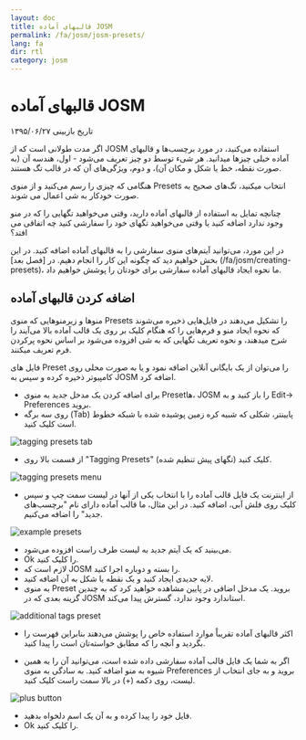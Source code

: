 ```yaml
---
layout: doc
title: قالبهای آماده JOSM 
permalink: /fa/josm/josm-presets/
lang: fa
dir: rtl
category: josm
---
```


قالبهای آماده JOSM 
============

تاریخ بازبینی ۱۳۹۵/۰۶/۲۷  

اگر مدت طولانی است که از JOSM استفاده می‌کنید، در مورد برچسب‌ها و قالبهای آماده خیلی چیزها میدانید. هر شیء توسط دو چیز تعریف می‌شود - اول، هندسه آن (به صورت نقطه، خط یا شکل و مکان آن)، و دوم، ویژگی‌های آن که در قالب تگ هستند.  

هنگامی که چیزی را رسم می‌کنید و از منوی Presets انتخاب میکنید، تگ‌های صحیح به صورت خودکار به شی اعمال می شوند.  

چنانچه تمایل به استفاده از قالبهای آماده دارید، وقتی می‌خواهید تگهایی را که در منو وجود ندارد اضافه کنید یا وقتی می‌خواهید تگهای خود را سفارشی کنید چه اتفاقی می افتد؟  

در این مورد، می‌توانید آیتم‌های منوی سفارشی را به قالبهای آماده اضافه کنید. در این بخش خواهیم دید که چگونه این کار را انجام دهیم. در [فصل بعد] (/fa/josm/creating-presets)، ما نحوه ایجاد قالبهای آماده سفارشی برای خودتان را پوشش خواهیم داد.  


اضافه کردن قالبهای آماده
-----------

منوها و زیرمنوهایی که منوی Presets را تشکیل می‌دهند در فایل‌هایی ذخیره می‌شوند که نحوه ایجاد منو و فرم‌هایی را که هنگام کلیک بر روی یک قالب آماده بالا می‌آیند را شرح میدهند، و نحوه تعریف تگهایی که به شی افزوده می‌شود بر اساس نحوه پرکردن فرم تعریف میکنند.  

فایل های Preset را می‌توان از یک بایگانی آنلاین اضافه نمود و یا به صورت محلی روی کامپیوتر ذخیره کرده و سپس به JOSM اضافه کرد.  

* برای اضافه کردن یک مدخل جدید به منوی  Presetها، JOSM را باز کنید و به Edit-> Preferences بروید.  
* روی سه برگه (Tab) پایینتر، شکلی که شبیه کره زمین پوشیده شده با شبکه خطوط است کلیک کنید.  

![tagging presets tab][]

* از قسمت بالا روی "Tagging Presets" (تگهای پیش تنظیم شده) کلیک کنید.  

![tagging presets menu][]

* از اینترنت یک فایل قالب آماده را با انتخاب یکی از آنها در لیست سمت چپ و سپس کلیک روی فلش آبی، اضافه کنید. در این مثال، ما قالب آماده دارای نام "برچسب‌های جدید" را اضافه می‌کنیم.  

![example presets][]

* می‌بینید که یک آیتم جدید به لیست طرف راست افزوده می‌شود.  
* Ok را کلیک کنید.  
* لازم است که JOSM را بسته و دوباره اجرا کنید.  
* لایه جدیدی ایجاد کنید و یک نقطه یا شکل به آن اضافه کنید.  
* به منوی Preset بروید. یک مدخل اضافی در پایین مشاهده خواهید کرد که به چندین گزینه بعدی که در JOSM استاندارد وجود ندارد، گسترش پیدا می‌کند.  

![additional tags preset][]

* اکثر قالبهای آماده تقریباْ موارد استفاده خاص را پوشش می‌دهند بنابراین فهرست را بگردید و آنچه را که مطابق خواسته‌تان است را پیدا کنید.  

* اگر به شما یک فایل قالب آماده سفارشی داده شده است، می‌توانید آن را به همین شیوه به منو اضافه کنید. به سادگی به منوی Preferences بروید و به جای انتخاب از لیست، روی دکمه (+) در بالا سمت راست کلیک کنید.  

![plus button][]

* فایل خود را پیدا کرده و به آن یک اسم دلخواه بدهید.  
* Ok را کلیک کنید.  


[tagging presets tab]: /images/josm/tagging-presets-tab.png
[tagging presets menu]: /images/josm/tagging-presets-menu.png
[example presets]: /images/josm/example-presets2.png
[additional tags preset]: /images/josm/new-tags-preset.png
[plus button]: /images/josm/plus-button.png

